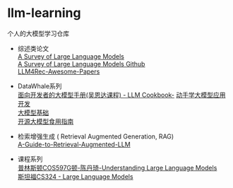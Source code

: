 # llm-learning
个人的大模型学习仓库

+ 综述类论文<br>
[A Survey of Large Language Models](https://arxiv.org/pdf/2303.18223)<br>
[A Survey of Large Language Models Github](https://github.com/RUCAIBox/LLMSurvey/tree/main)<br>
[LLM4Rec-Awesome-Papers](https://github.com/WLiK/LLM4Rec-Awesome-Papers)

+ DataWhale系列<br>
[面向开发者的大模型手册(吴恩达课程) - LLM Cookbook-](https://github.com/datawhalechina/llm-cookbook)
[动手学大模型应用开发](https://github.com/datawhalechina/llm-universe/tree/main)<br>
[大模型基础](https://github.com/datawhalechina/so-large-lm/tree/main)<br>
[开源大模型食用指南](https://github.com/datawhalechina/self-llmn)<br>

+ 检索增强生成 ( Retrieval Augmented Generation, RAG)<br>
[A-Guide-to-Retrieval-Augmented-LLM](https://github.com/Wang-Shuo/A-Guide-to-Retrieval-Augmented-LLM)

+ 课程系列<br>
[普林斯顿COS597G顿-陈丹琦-Understanding Large Language Models](https://www.cs.princeton.edu/courses/archive/fall22/cos597G/)<br>
[斯坦福CS324 - Large Language Models](https://stanford-cs324.github.io/winter2022/)
